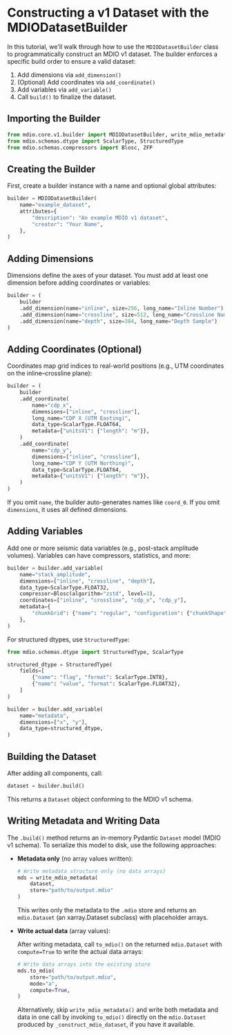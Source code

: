 # Constructing a v1 Dataset with the MDIODatasetBuilder

In this tutorial, we'll walk through how to use the `MDIODatasetBuilder` class to programmatically construct an MDIO v1 dataset. The builder enforces a specific build order to ensure a valid dataset:

1. Add dimensions via `add_dimension()`
2. (Optional) Add coordinates via `add_coordinate()`
3. Add variables via `add_variable()`
4. Call `build()` to finalize the dataset.

## Importing the Builder

```python
from mdio.core.v1.builder import MDIODatasetBuilder, write_mdio_metadata
from mdio.schemas.dtype import ScalarType, StructuredType
from mdio.schemas.compressors import Blosc, ZFP
```

## Creating the Builder

First, create a builder instance with a name and optional global attributes:

```python
builder = MDIODatasetBuilder(
    name="example_dataset",
    attributes={
        "description": "An example MDIO v1 dataset",
        "creator": "Your Name",
    },
)
```

## Adding Dimensions

Dimensions define the axes of your dataset. You must add at least one dimension before adding coordinates or variables:

```python
builder = (
    builder
    .add_dimension(name="inline", size=256, long_name="Inline Number")
    .add_dimension(name="crossline", size=512, long_name="Crossline Number")
    .add_dimension(name="depth", size=384, long_name="Depth Sample")
)
```

## Adding Coordinates (Optional)

Coordinates map grid indices to real-world positions (e.g., UTM coordinates on the inline–crossline plane):

```python
builder = (
    builder
    .add_coordinate(
        name="cdp_x",
        dimensions=["inline", "crossline"],
        long_name="CDP X (UTM Easting)",
        data_type=ScalarType.FLOAT64,
        metadata={"unitsV1": {"length": "m"}},
    )
    .add_coordinate(
        name="cdp_y",
        dimensions=["inline", "crossline"],
        long_name="CDP Y (UTM Northing)",
        data_type=ScalarType.FLOAT64,
        metadata={"unitsV1": {"length": "m"}},
    )
)
```

If you omit `name`, the builder auto-generates names like `coord_0`. If you omit `dimensions`, it uses all defined dimensions.

## Adding Variables

Add one or more seismic data variables (e.g., post-stack amplitude volumes). Variables can have compressors, statistics, and more:

```python
builder = builder.add_variable(
    name="stack_amplitude",
    dimensions=["inline", "crossline", "depth"],
    data_type=ScalarType.FLOAT32,
    compressor=Blosc(algorithm="zstd", level=3),
    coordinates=["inline", "crossline", "cdp_x", "cdp_y"],
    metadata={
        "chunkGrid": {"name": "regular", "configuration": {"chunkShape": [64, 64, 64]}}
    },
)
```

For structured dtypes, use `StructuredType`:

```python
from mdio.schemas.dtype import StructuredType, ScalarType

structured_dtype = StructuredType(
    fields=[
        {"name": "flag", "format": ScalarType.INT8},
        {"name": "value", "format": ScalarType.FLOAT32},
    ]
)

builder = builder.add_variable(
    name="metadata",
    dimensions=["x", "y"],
    data_type=structured_dtype,
)
```

## Building the Dataset

After adding all components, call:

```python
dataset = builder.build()
```

This returns a `Dataset` object conforming to the MDIO v1 schema.

## Writing Metadata and Writing Data

The `.build()` method returns an in-memory Pydantic `Dataset` model (MDIO v1 schema). To serialize this model to disk, use the following approaches:

- **Metadata only** (no array values written):

  ```python
  # Write metadata structure only (no data arrays)
  mds = write_mdio_metadata(
      dataset,
      store="path/to/output.mdio"
  )
  ```

  This writes only the metadata to the `.mdio` store and returns an `mdio.Dataset` (an xarray.Dataset subclass) with placeholder arrays.

- **Write actual data** (array values):

  After writing metadata, call `to_mdio()` on the returned `mdio.Dataset` with `compute=True` to write the actual data arrays:

  ```python
  # Write data arrays into the existing store
  mds.to_mdio(
      store="path/to/output.mdio",
      mode="a",
      compute=True,
  )
  ```

  Alternatively, skip `write_mdio_metadata()` and write both metadata and data in one call by invoking `to_mdio()` directly on the `mdio.Dataset` produced by `_construct_mdio_dataset`, if you have it available.
